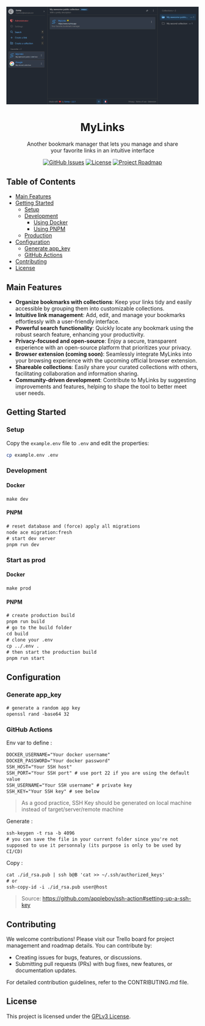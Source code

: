 ![](./docs//imgs/ml_dashboard_dark.png)

<div align="center">
  <h1>MyLinks</h1>
  <p>Another bookmark manager that lets you manage and share<br>your favorite links in an intuitive interface</p>
  <p>
    <a href="https://github.com/my-links/my-links/issues"><img src="https://img.shields.io/github/issues/my-links/my-links.svg" alt="GitHub Issues"></a>
    <a href="https://github.com/my-links/my-links/blob/main/LICENSE"><img src="https://img.shields.io/github/license/my-links/my-links.svg" alt="License"></a>
    <a href="https://trello.com/b/CwxkMeZp/mylinks"><img src="https://img.shields.io/badge/roadmap-Trello-blue" alt="Project Roadmap"></a>
  </p>
</div>

## Table of Contents
- [Main Features](#main-features)
- [Getting Started](#getting-started)
  - [Setup](#setup)
  - [Development](#development)
    - [Using Docker](#docker)
    - [Using PNPM](#pnpm)
  - [Production](#start-as-prod)
- [Configuration](#configuration)
  - [Generate app_key](#generate_app_key)
  - [GitHub Actions](#github-actions)
- [Contributing](#contributing)
- [License](#license)

## Main Features 

- **Organize bookmarks with collections**: Keep your links tidy and easily accessible by grouping them into customizable collections.
- **Intuitive link management**: Add, edit, and manage your bookmarks effortlessly with a user-friendly interface.
- **Powerful search functionality**: Quickly locate any bookmark using the robust search feature, enhancing your productivity.
- **Privacy-focused and open-source**: Enjoy a secure, transparent experience with an open-source platform that prioritizes your privacy.
- **Browser extension (coming soon)**: Seamlessly integrate MyLinks into your browsing experience with the upcoming official browser extension.
- **Shareable collections**: Easily share your curated collections with others, facilitating collaboration and information sharing.
- **Community-driven development**: Contribute to MyLinks by suggesting improvements and features, helping to shape the tool to better meet user needs.

## Getting Started

### Setup

Copy the `example.env` file to `.env` and edit the properties:

```bash
cp example.env .env
```

### Development

#### Docker

```shell
make dev
```

#### PNPM

```shell
# reset database and (force) apply all migrations
node ace migration:fresh
# start dev server
pnpm run dev
```

### Start as prod

#### Docker

```shell
make prod
```

#### PNPM

```shell
# create production build
pnpm run build
# go to the build folder
cd build
# clone your .env
cp ../.env .
# then start the production build
pnpm run start
```

## Configuration

### Generate app_key

```shell
# generate a random app key
openssl rand -base64 32
```

### GitHub Actions

Env var to define :

```shell
DOCKER_USERNAME="Your docker username"
DOCKER_PASSWORD="Your docker password"
SSH_HOST="Your SSH host"
SSH_PORT="Your SSH port" # use port 22 if you are using the default value
SSH_USERNAME="Your SSH username" # private key
SSH_KEY="Your SSH key" # see below
```

> As a good practice, SSH Key should be generated on local machine instead of target/server/remote machine

Generate :

```shell
ssh-keygen -t rsa -b 4096
# you can save the file in your current folder since you're not supposed to use it personnaly (its purpose is only to be used by CI/CD)
```

Copy :

```shell
cat ./id_rsa.pub | ssh b@B 'cat >> ~/.ssh/authorized_keys'
# or
ssh-copy-id -i ./id_rsa.pub user@host
```

> Source: https://github.com/appleboy/ssh-action#setting-up-a-ssh-key

## Contributing
We welcome contributions! Please visit our Trello board for project management and roadmap details. You can contribute by:

- Creating issues for bugs, features, or discussions.
- Submitting pull requests (PRs) with bug fixes, new features, or documentation updates.

For detailed contribution guidelines, refer to the CONTRIBUTING.md file.

## License

This project is licensed under the [GPLv3 License](./LICENCE). 
